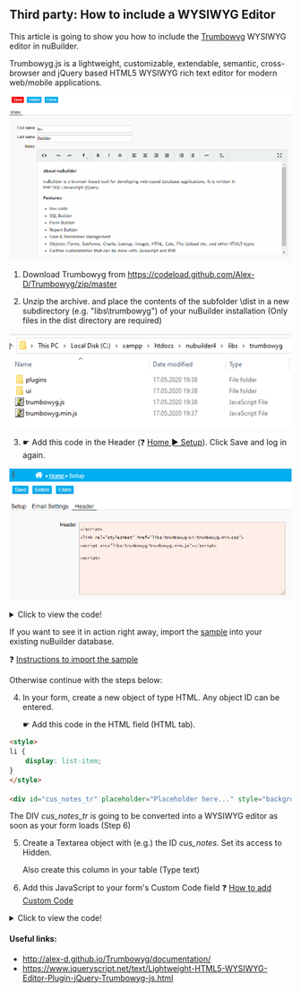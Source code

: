 ## Third party: How to include a WYSIWYG Editor

This article is going to show you how to include the [Trumbowyg](http://alex-d.github.io/Trumbowyg/) WYSIWYG editor in nuBuilder.

Trumbowyg.js is a lightweight, customizable, extendable, semantic, cross-browser and jQuery based HTML5 WYSIWYG rich text editor for modern web/mobile applications.

<p align="left">
  <img src="screenshots/trumbowyg.png">
</p>



1. Download Trumbowyg from https://codeload.github.com/Alex-D/Trumbowyg/zip/master

2. Unzip the archive. and place the contents of the subfolder \dist in a new subdirectory (e.g. "libs\trumbowyg") of your nuBuilder installation (Only files in the dist directory are required)


<p align="left">
  <img src="screenshots/unzip.png">
</p>



3. ☛  Add this code in the Header (❓ [Home ► Setup](/codelib/common/setup_header.gif)). Click Save and log in again.


<p align="left">
  <img src="screenshots/header.png">
</p>


<details>
 <summary>Click to view the code!</summary>
  
```javascript
</script>

<link rel="stylesheet" href="libs/trumbowyg/ui/trumbowyg.min.css">

<script src="libs/trumbowyg/trumbowyg.min.js"></script>

<script>
```
</details>



If you want to see it in action right away, import the [sample](sample/2020-08-13_013904_trumbowyg_sample.zip) into your existing nuBuilder database. 

❓ [Instructions to import the sample](/codelib/common/import_sample_sql_file.md) 

Otherwise continue with the steps below:


4. In your form, create a new object of type HTML. Any object ID can be entered.

   ☛  Add this code in the HTML field (HTML tab).
   
```html   
<style>
li {
    display: list-item;
}
</style>

<div id="cus_notes_tr" placeholder="Placeholder here..." style="background:white"></div>
```

The DIV *cus_notes_tr* is going to be converted into a WYSIWYG editor as soon as your form loads (Step 6)

5. Create a Textarea object with (e.g.) the ID *cus_notes*. Set its access to Hidden.
   
   Also create this column in your table (Type text)
   
     
6. Add this JavaScript to your form's Custom Code field
   ❓ [How to add Custom Code](/codelib/common/form_add_custom_code_javascript.gif)

<details>
  <summary>Click to view the code!</summary>

```javascript

if (nuFormType() == 'edit') {

    // init the trumbowyg plugin
    $("div[id='cus_notes_tr']").trumbowyg({
        btns: [
            ['viewHTML']
            , ['undo', 'redo']
            , ['formatting']
            , ['strong', 'em', 'del']
            , ['justifyLeft', 'justifyCenter', 'justifyRight', 'justifyFull']
            , ['unorderedList', 'orderedList']
            , ['horizontalRule']
            , ['removeformat']
            , ['fullscreen']
        ]
        , semantic: false
        , resetCss: true
        , removeformatPasted: false
    });

    $('.trumbowyg-button-pane').css('z-index', '1');

    // Get the html code of the nuBuilder object and assign it to the trumbowyg editor
    var html = $('#cus_notes').val();
    $('#cus_notes_tr').trumbowyg('html', html);
}

function nuBeforeSave() {

    // Get the html code of the trumbowyg editor and assign it to the nuBuilder object
    var html = $('#cus_notes_tr').trumbowyg('html');
    $('#cus_notes').val(html).change();
    return true;

}
```
</details>

#### Useful links:

* http://alex-d.github.io/Trumbowyg/documentation/
* https://www.jqueryscript.net/text/Lightweight-HTML5-WYSIWYG-Editor-Plugin-jQuery-Trumbowyg-js.html

